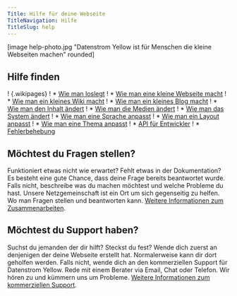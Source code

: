 ```yaml
---
Title: Hilfe für deine Webseite
TitleNavigation: Hilfe
TitleSlug: help
---
```

[image help-photo.jpg "Datenstrom Yellow ist für Menschen die kleine Webseiten machen" rounded]

## Hilfe finden

! {.wikipages}
! * [Wie man loslegt](how-to-get-started)
! * [Wie man eine kleine Webseite macht](how-to-make-a-small-website)
! * [Wie man ein kleines Wiki macht](how-to-make-a-small-wiki)
! * [Wie man ein kleines Blog macht](how-to-make-a-small-blog)
! * [Wie man den Inhalt ändert](how-to-change-the-content)
! * [Wie man die Medien ändert](how-to-change-the-media)
! * [Wie man das System ändert](how-to-change-the-system)
! * [Wie man eine Sprache anpasst](how-to-customise-a-language)
! * [Wie man ein Layout anpasst](how-to-customise-a-layout)
! * [Wie man eine Thema anpasst](how-to-customise-a-theme)
! * [API für Entwickler](api-for-developers)
! * [Fehlerbehebung](troubleshooting)

## Möchtest du Fragen stellen?

Funktioniert etwas nicht wie erwartet? Fehlt etwas in der Dokumentation? Es besteht eine gute Chance, dass deine Frage bereits beantwortet wurde. Falls nicht, beschreibe was du machen möchtest und welche Probleme du hast. Unsere Netzgemeinschaft ist ein Ort um sich gegenseitig zu helfen. Wo man Fragen stellen und beantworten kann. [Weitere Informationen zum Zusammenarbeiten](contributing-guidelines).

## Möchtest du Support haben?

Suchst du jemanden der dir hilft? Steckst du fest? Wende dich zuerst an denjenigen der deine Webseite erstellt hat. Normalerweise kann dir dort geholfen werden. Falls nicht, wende dich an den kommerziellen Support für Datenstrom Yellow. Rede mit einem Berater via Email, Chat oder Telefon. Wir hören zu und kümmern uns um Probleme. [Weitere Informationen zum kommerziellen Support](https://mayberg.se/support/).

